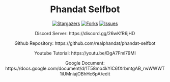 <div align="center">
  <h1>Phandat Selfbot</h1>

  [![Stargazers](https://img.shields.io/github/stars/realphandat/phandat-selfbot?style=for-the-badge&logo=&color=blue)](https://github.com/realphandat/phandat-selfbot/stargazers)
  [![Forks](https://img.shields.io/github/forks/realphandat/phandat-selfbot?style=for-the-badge&logo=&color=blue)](https://github.com/realphandat/phandat-selfbot/network/members)
  [![Issues](https://img.shields.io/github/issues/realphandat/phandat-selfbot?style=for-the-badge&logo=&color=informational)](https://github.com/realphandat/phandat-selfbot/issues)

  <p>Discord Server: https://discord.gg/26wKfR6jHD</p>
  <p>Github Repository: https://github.com/realphandat/phandat-selfbot</p>
  <p>Youtube Tutorial: https://youtu.be/DgA7Fml79MI</p>
  <p>Google Document: https://docs.google.com/document/d/1T58mo4kYlC6fXrbmtgAB_rwWWWT1iUMniajOBhHc6pA/edit</p>

</div>
